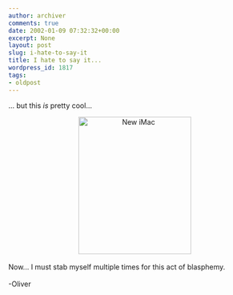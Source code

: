 ```yaml
---
author: archiver
comments: true
date: 2002-01-09 07:32:32+00:00
excerpt: None
layout: post
slug: i-hate-to-say-it
title: I hate to say it...
wordpress_id: 1817
tags:
- oldpost
---
```


... but this <i>is</i> pretty cool...<br /><center><img src="http://www.oliverweb.com/newsimages/newimac.jpg" width="225" height="275" alt="New iMac"></center><br />Now... I must stab myself multiple times for this act of blasphemy.<br /><br />-Oliver